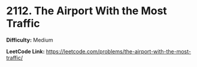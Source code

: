 # 2112. The Airport With the Most Traffic

**Difficulty:** Medium

**LeetCode Link:** https://leetcode.com/problems/the-airport-with-the-most-traffic/

